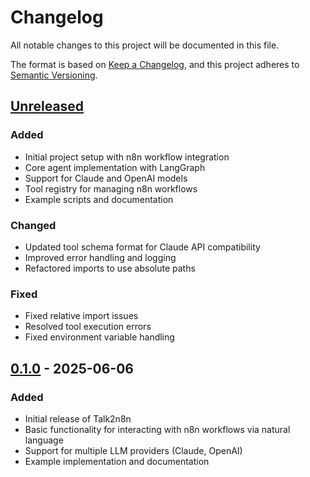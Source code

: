 # Changelog

All notable changes to this project will be documented in this file.

The format is based on [Keep a Changelog](https://keepachangelog.com/en/1.0.0/),
and this project adheres to [Semantic Versioning](https://semver.org/spec/v2.0.0.html).

## [Unreleased]

### Added
- Initial project setup with n8n workflow integration
- Core agent implementation with LangGraph
- Support for Claude and OpenAI models
- Tool registry for managing n8n workflows
- Example scripts and documentation

### Changed
- Updated tool schema format for Claude API compatibility
- Improved error handling and logging
- Refactored imports to use absolute paths

### Fixed
- Fixed relative import issues
- Resolved tool execution errors
- Fixed environment variable handling

## [0.1.0] - 2025-06-06

### Added
- Initial release of Talk2n8n
- Basic functionality for interacting with n8n workflows via natural language
- Support for multiple LLM providers (Claude, OpenAI)
- Example implementation and documentation

[Unreleased]: https://github.com/yourusername/talk2n8n/compare/v0.1.0...HEAD
[0.1.0]: https://github.com/yourusername/talk2n8n/releases/tag/v0.1.0

